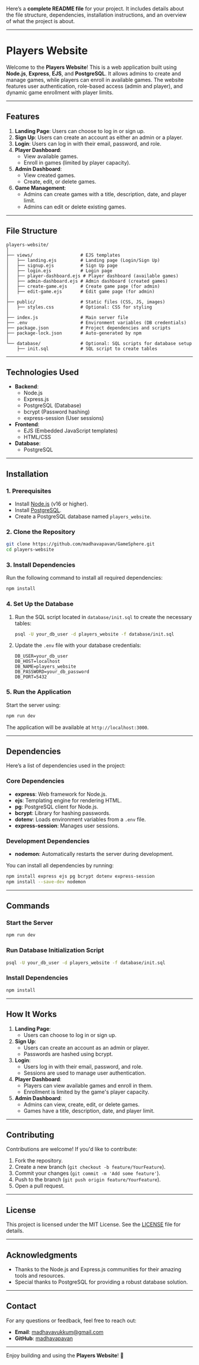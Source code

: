 Here’s a **complete README file** for your project. It includes details about the file structure, dependencies, installation instructions, and an overview of what the project is about.

---

# **Players Website**

Welcome to the **Players Website**! This is a web application built using **Node.js**, **Express**, **EJS**, and **PostgreSQL**. It allows admins to create and manage games, while players can enroll in available games. The website features user authentication, role-based access (admin and player), and dynamic game enrollment with player limits.

---

## **Features**

1. **Landing Page**: Users can choose to log in or sign up.
2. **Sign Up**: Users can create an account as either an admin or a player.
3. **Login**: Users can log in with their email, password, and role.
4. **Player Dashboard**:
   - View available games.
   - Enroll in games (limited by player capacity).
5. **Admin Dashboard**:
   - View created games.
   - Create, edit, or delete games.
6. **Game Management**:
   - Admins can create games with a title, description, date, and player limit.
   - Admins can edit or delete existing games.

---

## **File Structure**

```
players-website/
│
├── views/                  # EJS templates
│   ├── landing.ejs         # Landing page (Login/Sign Up)
│   ├── signup.ejs          # Sign Up page
│   ├── login.ejs           # Login page
│   ├── player-dashboard.ejs # Player dashboard (available games)
│   ├── admin-dashboard.ejs # Admin dashboard (created games)
│   ├── create-game.ejs     # Create game page (for admin)
│   ├── edit-game.ejs       # Edit game page (for admin)
│
├── public/                 # Static files (CSS, JS, images)
│   ├── styles.css          # Optional: CSS for styling
│
├── index.js                # Main server file
├── .env                    # Environment variables (DB credentials)
├── package.json            # Project dependencies and scripts
├── package-lock.json       # Auto-generated by npm
│
└── database/               # Optional: SQL scripts for database setup
    ├── init.sql            # SQL script to create tables
```

---

## **Technologies Used**

- **Backend**:
  - Node.js
  - Express.js
  - PostgreSQL (Database)
  - bcrypt (Password hashing)
  - express-session (User sessions)
- **Frontend**:
  - EJS (Embedded JavaScript templates)
  - HTML/CSS
- **Database**:
  - PostgreSQL

---

## **Installation**

### **1. Prerequisites**
- Install [Node.js](https://nodejs.org/) (v16 or higher).
- Install [PostgreSQL](https://www.postgresql.org/download/).
- Create a PostgreSQL database named `players_website`.

### **2. Clone the Repository**
```bash
git clone https://github.com/madhavapavan/GameSphere.git
cd players-website
```

### **3. Install Dependencies**
Run the following command to install all required dependencies:
```bash
npm install
```

### **4. Set Up the Database**
1. Run the SQL script located in `database/init.sql` to create the necessary tables:
   ```bash
   psql -U your_db_user -d players_website -f database/init.sql
   ```
2. Update the `.env` file with your database credentials:
   ```
   DB_USER=your_db_user
   DB_HOST=localhost
   DB_NAME=players_website
   DB_PASSWORD=your_db_password
   DB_PORT=5432
   ```

### **5. Run the Application**
Start the server using:
```bash
npm run dev
```
The application will be available at `http://localhost:3000`.

---

## **Dependencies**

Here’s a list of dependencies used in the project:

### **Core Dependencies**
- **express**: Web framework for Node.js.
- **ejs**: Templating engine for rendering HTML.
- **pg**: PostgreSQL client for Node.js.
- **bcrypt**: Library for hashing passwords.
- **dotenv**: Loads environment variables from a `.env` file.
- **express-session**: Manages user sessions.

### **Development Dependencies**
- **nodemon**: Automatically restarts the server during development.

You can install all dependencies by running:
```bash
npm install express ejs pg bcrypt dotenv express-session
npm install --save-dev nodemon
```

---

## **Commands**

### **Start the Server**
```bash
npm run dev
```

### **Run Database Initialization Script**
```bash
psql -U your_db_user -d players_website -f database/init.sql
```

### **Install Dependencies**
```bash
npm install
```

---

## **How It Works**

1. **Landing Page**:
   - Users can choose to log in or sign up.
2. **Sign Up**:
   - Users can create an account as an admin or player.
   - Passwords are hashed using bcrypt.
3. **Login**:
   - Users log in with their email, password, and role.
   - Sessions are used to manage user authentication.
4. **Player Dashboard**:
   - Players can view available games and enroll in them.
   - Enrollment is limited by the game's player capacity.
5. **Admin Dashboard**:
   - Admins can view, create, edit, or delete games.
   - Games have a title, description, date, and player limit.

---

## **Contributing**

Contributions are welcome! If you'd like to contribute:
1. Fork the repository.
2. Create a new branch (`git checkout -b feature/YourFeature`).
3. Commit your changes (`git commit -m 'Add some feature'`).
4. Push to the branch (`git push origin feature/YourFeature`).
5. Open a pull request.

---

## **License**

This project is licensed under the MIT License. See the [LICENSE](LICENSE) file for details.

---

## **Acknowledgments**

- Thanks to the Node.js and Express.js communities for their amazing tools and resources.
- Special thanks to PostgreSQL for providing a robust database solution.

---

## **Contact**

For any questions or feedback, feel free to reach out:
- **Email**: madhavavukkum@gmail.com
- **GitHub**: [madhavapavan](https://github.com/madhavapavan)

---

Enjoy building and using the **Players Website**! 🚀
